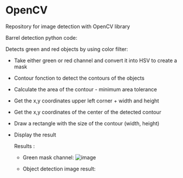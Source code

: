 # OpenCV
Repository for image detection with OpenCV library

Barrel detection python code:

Detects green and red objects by using color filter:
- Take either green or red channel and convert it into HSV to create a mask
- Contour fonction to detect the contours of the objects 
- Calculate the area of the contour - minimum area tolerance
- Get the x,y coordinates upper left corner + width and height
- Get the x,y coordinates of the center of the detected contour
- Draw a rectangle with the size of the contour (width, height)
- Display the result

  Results :

  - Green mask channel:
![image](https://github.com/Watt-Berry/OpenCV/assets/109072703/ca548e21-3c00-4dcf-87f1-22dfc8a6603b)


  - Object detection image result:

